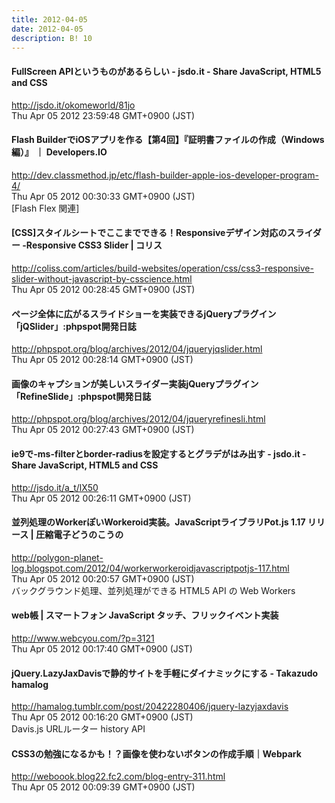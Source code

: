```yaml
---
title: 2012-04-05
date: 2012-04-05
description: B! 10
---
```


#### FullScreen APIというものがあるらしい - jsdo.it - Share JavaScript, HTML5 and CSS
http://jsdo.it/okomeworld/81jo<br>
Thu Apr 05 2012 23:59:48 GMT+0900 (JST)<br>


#### Flash BuilderでiOSアプリを作る【第4回】『証明書ファイルの作成（Windows編）』 ｜ Developers.IO
http://dev.classmethod.jp/etc/flash-builder-apple-ios-developer-program-4/<br>
Thu Apr 05 2012 00:30:33 GMT+0900 (JST)<br>
[Flash Flex 関連]


####   [CSS]スタイルシートでここまでできる！Responsiveデザイン対応のスライダー -Responsive CSS3 Slider | コリス
http://coliss.com/articles/build-websites/operation/css/css3-responsive-slider-without-javascript-by-csscience.html<br>
Thu Apr 05 2012 00:28:45 GMT+0900 (JST)<br>


#### ページ全体に広がるスライドショーを実装できるjQueryプラグイン「jQSlider」:phpspot開発日誌
http://phpspot.org/blog/archives/2012/04/jqueryjqslider.html<br>
Thu Apr 05 2012 00:28:14 GMT+0900 (JST)<br>


#### 画像のキャプションが美しいスライダー実装jQueryプラグイン「RefineSlide」:phpspot開発日誌
http://phpspot.org/blog/archives/2012/04/jqueryrefinesli.html<br>
Thu Apr 05 2012 00:27:43 GMT+0900 (JST)<br>


#### ie9で-ms-filterとborder-radiusを設定するとグラデがはみ出す - jsdo.it - Share JavaScript, HTML5 and CSS
http://jsdo.it/a_t/lX50<br>
Thu Apr 05 2012 00:26:11 GMT+0900 (JST)<br>


#### 並列処理のWorkerぽいWorkeroid実装。JavaScriptライブラリPot.js 1.17 リリース | 圧縮電子どうのこうの
http://polygon-planet-log.blogspot.com/2012/04/workerworkeroidjavascriptpotjs-117.html<br>
Thu Apr 05 2012 00:20:57 GMT+0900 (JST)<br>
バックグラウンド処理、並列処理ができる HTML5 API の Web Workers


#### web帳 | スマートフォン JavaScript タッチ、フリックイベント実装
http://www.webcyou.com/?p=3121<br>
Thu Apr 05 2012 00:17:40 GMT+0900 (JST)<br>


#### jQuery.LazyJaxDavisで静的サイトを手軽にダイナミックにする - Takazudo hamalog
http://hamalog.tumblr.com/post/20422280406/jquery-lazyjaxdavis<br>
Thu Apr 05 2012 00:16:20 GMT+0900 (JST)<br>
Davis.js URLルーター history API


####  CSS3の勉強になるかも！？画像を使わないボタンの作成手順｜Webpark
http://weboook.blog22.fc2.com/blog-entry-311.html<br>
Thu Apr 05 2012 00:09:39 GMT+0900 (JST)<br>


